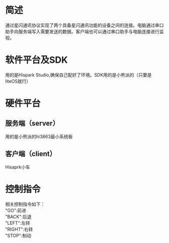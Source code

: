 # 简述  
通过星闪通讯协议实现了两个具备星闪通讯功能的设备之间的连接。电脑通过串口助手向服务端写入需要发送的数据。客户端也可以通过串口助手与电脑连接进行监视。  
# 软件平台及SDK  
用的是Hispark Studio,确保自己配好了环境。SDK用的是小熊派的（只要是liteOS就行）
# 硬件平台  
## 服务端（server）  
用的是小熊派的hi3863最小系统板
## 客户端（client）
Hisaprk小车  
# 控制指令  
相关控制指令如下：  
"GO":前进  
"BACK":后退  
"LEFT":左转  
"RIGHT":右转  
"STOP":制动
